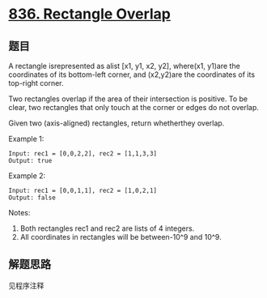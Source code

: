 # [836. Rectangle Overlap](https://leetcode-cn.com/problems/rectangle-overlap/)

## 题目

A rectangle isrepresented as alist [x1, y1, x2, y2], where(x1, y1)are the coordinates of its bottom-left corner, and (x2,y2)are the coordinates of its top-right corner.

Two rectangles overlap if the area of their intersection is positive. To be clear, two rectangles that only touch at the corner or edges do not overlap.

Given two (axis-aligned) rectangles, return whetherthey overlap.

Example 1:

```text
Input: rec1 = [0,0,2,2], rec2 = [1,1,3,3]
Output: true
```

Example 2:

```text
Input: rec1 = [0,0,1,1], rec2 = [1,0,2,1]
Output: false
```

Notes:

1. Both rectangles rec1 and rec2 are lists of 4 integers.
1. All coordinates in rectangles will be between-10^9 and 10^9.

## 解题思路

见程序注释

